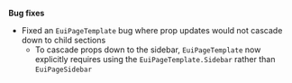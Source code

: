 **Bug fixes**

- Fixed an `EuiPageTemplate` bug where prop updates would not cascade down to child sections
  - To cascade props down to the sidebar, `EuiPageTemplate` now explicitly requires using the `EuiPageTemplate.Sidebar` rather than `EuiPageSidebar`
